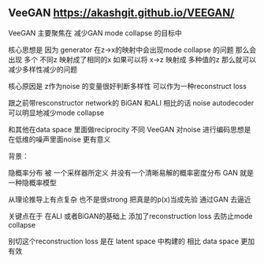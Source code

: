 ## VeeGAN  https://akashgit.github.io/VEEGAN/

VeeGAN 主要聚焦在 减少GAN mode collapse 的目标中

核心思想是 因为 generator 在z->x的映射中会出现mode collapse 的问题  那么会出现 多个 不同z 映射成了相同的x  如果可以将 x->z 映射成 多种值的z  那么就可以减少多样性减少的问题

核心原因是 z作为noise 的变量很好判断多样性 可以作为一种reconstruct loss

跟之前带resconstructor network的 BiGAN 和ALI 相比的话 noise autodecoder 可以明显地减少mode collapse

和其他在data space 里面做reciprocity 不同 VeeGAN  对noise 进行编码思想是 在低维的噪声里面noise 更有意义



背景：

隐概率分布 被 一个采样器所定义 并没有一个清晰易解的概率密度分布 GAN 就是一种隐概率模型



从理论推导上有点复杂  也不是很strong 把真是的p(x)当成先验 通过GAN 去逼近

关键点在于 在ALI 或者BiGAN的基础上 添加了reconstruction loss 去防止mode collapse 



别切这个reconstruction loss 是在 latent space 中构建的 相比 data space 更加有效